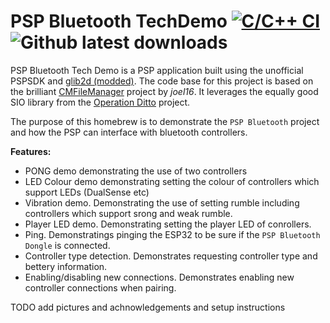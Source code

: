 # PSP Bluetooth TechDemo [![C/C++ CI](https://github.com/ste2425/PSP-Bluetooth-TechDemo/actions/workflows/c-cpp.yml/badge.svg?branch=next)](https://github.com/ste2425/PSP-Bluetooth-TechDemo/actions/workflows/c-cpp.yml) ![Github latest downloads](https://img.shields.io/github/downloads/ste2425/PSP-Bluetooth-TechDemo/total.svg)

PSP Bluetooth Tech Demo is a PSP application built using the unofficial PSPSDK and [glib2d (modded)](https://github.com/joel16/gLib2D). The code base for this project is based on the brilliant [CMFileManager](https://github.com/joel16/CMFileManager-PSP) project by *joel16*. It leverages the equally good SIO library from the [Operation Ditto](https://github.com/operation-ditto) project.

The purpose of this homebrew is to demonstrate the `PSP Bluetooth` project and how the PSP can interface with bluetooth controllers.

**Features:**

- PONG demo demonstrating the use of two controllers
- LED Colour demo demonstrating setting the colour of controllers which support LEDs (DualSense etc)
- Vibration demo. Demonstrating the use of setting rumble including controllers which support srong and weak rumble.
- Player LED demo. Demonstrating setting the player LED of conrollers.
- Ping. Demonstratings pinging the ESP32 to be sure if the `PSP Bluetooth Dongle` is connected.
- Controller type detection. Demonstrates requesting controller type and bettery information.
- Enabling/disabling new connections. Demonstrates enabling new controller connections when pairing.

TODO add pictures and achnowledgements and setup instructions

